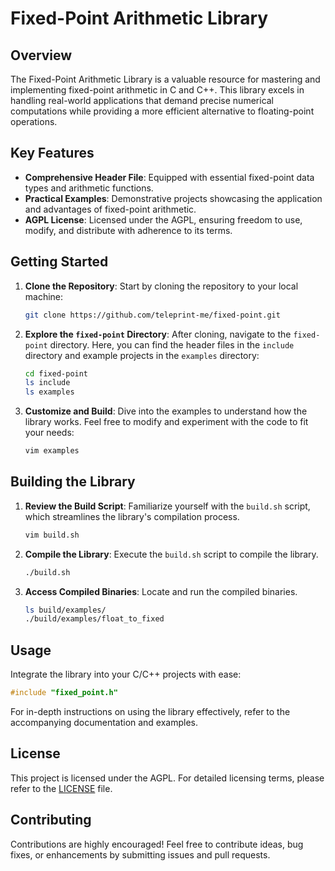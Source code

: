 # Fixed-Point Arithmetic Library

## Overview

The Fixed-Point Arithmetic Library is a valuable resource for mastering and implementing fixed-point arithmetic in C and C++. This library excels in handling real-world applications that demand precise numerical computations while providing a more efficient alternative to floating-point operations.

## Key Features

- **Comprehensive Header File**: Equipped with essential fixed-point data types and arithmetic functions.
- **Practical Examples**: Demonstrative projects showcasing the application and advantages of fixed-point arithmetic.
- **AGPL License**: Licensed under the AGPL, ensuring freedom to use, modify, and distribute with adherence to its terms.

## Getting Started

1. **Clone the Repository**: Start by cloning the repository to your local machine:

    ```sh
    git clone https://github.com/teleprint-me/fixed-point.git
    ```

2. **Explore the `fixed-point` Directory**: After cloning, navigate to the `fixed-point` directory. Here, you can find the header files in the `include` directory and example projects in the `examples` directory:

    ```sh
    cd fixed-point
    ls include
    ls examples
    ```

3. **Customize and Build**: Dive into the examples to understand how the library works. Feel free to modify and experiment with the code to fit your needs:

    ```sh
    vim examples
    ```

## Building the Library

1. **Review the Build Script**: Familiarize yourself with the `build.sh` script, which streamlines the library's compilation process.

    ```sh
    vim build.sh
    ```

2. **Compile the Library**: Execute the `build.sh` script to compile the library.

    ```sh
    ./build.sh
    ```

3. **Access Compiled Binaries**: Locate and run the compiled binaries.

    ```sh
    ls build/examples/
    ./build/examples/float_to_fixed
    ```

## Usage

Integrate the library into your C/C++ projects with ease:

```c
#include "fixed_point.h"
```

For in-depth instructions on using the library effectively, refer to the accompanying documentation and examples.

## License

This project is licensed under the AGPL. For detailed licensing terms, please refer to the [LICENSE](LICENSE) file.

## Contributing

Contributions are highly encouraged! Feel free to contribute ideas, bug fixes, or enhancements by submitting issues and pull requests.

